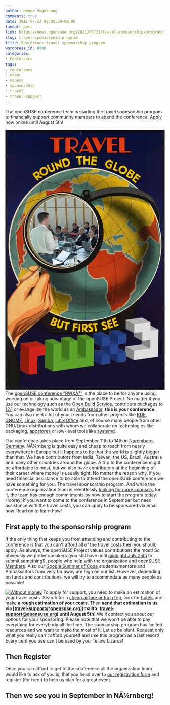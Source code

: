 ```yaml
---
author: Henne Vogelsang
comments: true
date: 2011-07-23 09:00:20+00:00
layout: post
link: https://news.opensuse.org/2011/07/23/travel-sponsorship-program/
slug: travel-sponsorship-program
title: Conference travel sponsorship program
wordpress_id: 9598
categories:
- Conference
tags:
- conference
- event
- moneys
- sponsorship
- travel
- travel-support
---
```


The openSUSE conference team is starting the travel sponsorship program to financially support community members to attend the conference.
[Apply](mailto:travel-support@opensuse.org) now online until August 5th!


[![Travel round the globe but first see RWXÂ³](/wp-content/uploads/2011/07/travel_rwx3.jpg)](http://www.flickr.com/photos/boston_public_library/3530715781/)The [openSUSE conference "RWXÂ³"](http://conference.opensuse.org) is the place to be for anyone using, working on  or taking advantage of the openSUSE Project. No matter if you use our  technology such as the [Open Build Service](http://openbuildservice.org/), contribute packages to [12.1](http://en.opensuse.org/Portal:Distribution) or evangelize the world as an [Ambassador](http://en.opensuse.org/Portal:Ambassadors), **this is your conference**. You can also meet a lot of your friends from other projects like [KDE](http://www.kde.org/), [GNOME](http://www.gnome.org), [Linux](http://kernel.org/), [Samba](http://www.samba.org/), [LibreOffice](http://libreoffice.org/) and, of course many people from other GNU/Linux distributions with whom we collaborate on technologies like packaging, [appstores](http://distributions.freedesktop.org/wiki/AppStream) or low-level tools like [systemd](http://www.freedesktop.org/wiki/Software/systemd).

The conference takes place from September 11th to 14th in [Nuremberg, Germany](http://www.tourismus.nuernberg.de/v04/pub/index.html?navID=en1). NÃ¼rnberg is quite easy and cheap to reach from nearly everywhere in Europe but it happens to  be that the world is slightly bigger than that. We have contributors from India, Taiwan, the US, Brazil, Australia and many  other countries around the globe. A trip to the conference might be affordable to most, but we also have contributors at the beginning of their career where money is usually tight. No matter the reason why, if you need financial assistance to be able to attend the openSUSE conference we have something for you: The travel sponsorship program. And while the conference organization team is relentlessly [looking for more sponsors](http://news.opensuse.org/2011/06/08/opensuse-conference-looking-for-sponsors/) for it, the team has enough commitments by now to start the program today. Hooray! If you want to come to the conference in September but need assistance with the travel costs, you can apply to be sponsored via email now. Read on to learn how!

<!-- more -->


## First apply to the sponsorship program


If the only thing that keeps you from attending and contributing to the conference is that you can't afford all of the travel costs then you should apply. As always, the openSUSE Project values contributions the most! So obviously we prefer speakers (you still have until [midnight July 25th](http://www.timeanddate.com/worldclock/fixedtime.html?day=25&month=7&year=2011&hour=0&min=0&sec=0&p1=0) to [submit something](http://news.opensuse.org/2011/07/11/opensuse-conference-cfp-deadline-extended/)!), people who help with the [organization](http://en.opensuse.org/openSUSE:Conference_meeting) and [openSUSE Members](http://en.opensuse.org/openSUSE:Members). Also our [Google Summer of Code](http://news.opensuse.org/2011/05/25/ready-set-code/) students/mentors and Ambassadors from very far away are high on our list. However, depending on funds and contributions, we will try to accommodate as many people as possible!

[![Without money](http://farm4.static.flickr.com/3210/3035489052_7a57df634d_m.jpg)](http://www.flickr.com/photos/tobanblack/3035489052/)
To apply for support, you need to make an estimation of your travel costs. Search for a [cheap airfare or train trip](http://conference.opensuse.org/how-to-get-there), look for [hotels](http://conference.opensuse.org/where-to-stay) and make **a rough estimation of your costs**. Then **send that estimation to us** **via [travel-support@opensuse.org](mailto: travel-support@opensuse.org) until August 5th!** We'll contact you about our options for your sponsoring. Please note that we won't be able to pay everything for everybody all the time. The sponsorship program has limited resources and we want to make the most of it. Let us be blunt: Request only what you really can't afford yourself and use this program as a last resort! Every cent you use can't be used by your fellow Lizards!


## Then Register


Once you can afford to get to the conference all the organization team would like to ask of you is, that you head over to [our registration form](http://conference.opensuse.org/indico/confRegistrationFormDisplay.py?confId=2) and register (for free!) to help us plan for a great event.


## Then we see you in September in NÃ¼rnberg!
